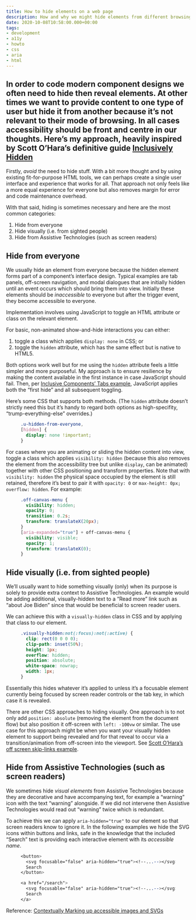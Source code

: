 ```yaml
---
title: How to hide elements on a web page
description: How and why we might hide elements from different browsing contexts
date: 2020-10-08T10:58:00.000+00:00
tags:
- development
- a11y
- howto
- css
- aria
- html
---
```

In order to code modern component designs we often need to hide then reveal elements. At other times we want to provide content to one type of user but hide it from another because it’s not relevant to their mode of browsing. In all cases accessibility should be front and centre in our thoughts. Here’s my approach, heavily inspired by Scott O’Hara’s definitive guide [Inclusively Hidden](https://www.scottohara.me/blog/2017/04/14/inclusively-hidden.html)
---

Firstly, _avoid_ the need to hide stuff. With a bit more thought and by using existing fit-for-purpose HTML tools, we can perhaps create a single user interface and experience that works for all. That approach not only feels like a more equal experience for everyone but also removes margin for error and code maintenance overhead.

With that said, hiding is sometimes necessary and here are the most common categories:

1. Hide from everyone
2. Hide visually (i.e. from sighted people)
3. Hide from Assistive Technologies (such as screen readers)

## Hide from everyone

We usually hide an element from everyone because the hidden element forms part of a component’s interface design. Typical examples are tab panels, off-screen navigation, and modal dialogues that are initially hidden until an event occurs which should bring them into view. Initially these elements should be _inaccessible_ to everyone but after the trigger event, they become accessible to everyone.

Implementation involves using JavaScript to toggle an HTML attribute or class on the relevant element.

For basic, non-animated show-and-hide interactions you can either:

1. toggle a class which applies `display: none` in CSS; or
2. toggle the `hidden` attribute, which has the same effect but is native to HTML5.

Both options work well but for me using the `hidden` attribute feels a little simpler and more purposeful. My approach is to ensure resilience by making the content available in the first instance in case JavaScript should fail. Then, per [Inclusive Components’ Tabs example](https://inclusive-components.design/tabbed-interfaces/), JavaScript applies both the “first hide” and all subsequent toggling.

Here’s some CSS that supports both methods. (The `hidden` attribute doesn’t strictly need this but it’s handy to regard both options as high-specifity, “trump-everything-else” overrides.)

<figure>

``` scss
.u-hidden-from-everyone, 
[hidden] {
  display: none !important;
}
```

</figure>
  
For cases where you are animating or sliding the hidden content into view, toggle a class which applies `visibility: hidden` (because this also removes the element from the accessibility tree but unlike `display`, can be animated) together with other CSS positioning and transform properties. Note that with `visibility: hidden` the physical space occupied by the element is still retained, therefore it’s best to pair it with `opacity: 0` or `max-height: 0px; overflow: hidden`. For example:

<figure>

``` scss
.off-canvas-menu {
  visibility: hidden;
  opacity: 0;
  transition: 0.2s;
  transform: translateX(20px);
}
[aria-expanded="true"] + off-canvas-menu {
  visibility: visible;
  opacity: 1;
  transform: translateX(0);
}
```

</figure>

## Hide visually (i.e. from sighted people)

We’ll usually want to hide something visually (only) when its purpose is solely to provide extra context to Assistive Technologies. An example would be adding additional, visually-hidden text to a “Read more” link such as “about Joe Biden” since that would be beneficial to screen reader users.

We can achieve this with a `visually-hidden` class in CSS and by applying that class to our element.

<figure>

``` scss
.visually-hidden:not(:focus):not(:active) {
  clip: rect(0 0 0 0); 
  clip-path: inset(50%);
  height: 1px;
  overflow: hidden;
  position: absolute;
  white-space: nowrap; 
  width: 1px;
}
```

</figure>

Essentially this hides whatever it’s applied to unless it’s a focusable element currently being focused by screen reader controls or the tab key, in which case it is revealed.

There are other CSS approaches to hiding visually. One approach is to not only add `position: absolute` (removing the element from the document flow) but also position it off-screen with `left: -100vw` or similar. The use case for this approach might be when you want your visually hidden element to support being revealed and for that reveal to occur via a transition/animation from off-screen into the viewport. See [Scott O’Hara’s off screen skip-links example](https://codepen.io/scottohara/pen/QKmWJG).

## Hide from Assistive Technologies (such as screen readers)

We sometimes hide _visual elements_ from Assistive Technologies because they are decorative and have accompanying text, for example a “warning” icon with the text “warning” alongside. If we did not intervene then Assistive Technologies would read out “warning” twice which is redundant.

To achieve this we can apply `aria-hidden="true"` to our element so that screen readers know to ignore it. In the following examples we hide the SVG icons within buttons and links, safe in the knowledge that the included “Search” text is providing each interactive element with its _accessible name_.

<figure>

``` scss
<button>
  <svg focusable="false" aria-hidden="true"><!--...--></svg>
  Search
</button>

<a href="/search">
  <svg focusable="false" aria-hidden="true"><!--...--></svg>
  Search
</a>
```

</figure>

Reference: [Contextually Marking up accessible images and SVGs](https://www.scottohara.me/blog/2019/05/22/contextual-images-svgs-and-a11y.html)
